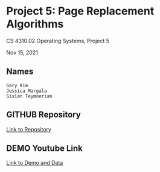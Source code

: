 # Project 5: Page Replacement Algorithms

CS 4310.02 Operating Systems, Project 5

Nov 15, 2021

## Names

```
Gary Kim
Jessica Margala
Sisian Teymoorian
```

## GITHUB Repository

[Link to Repository](https://github.com/OSGroup5/Page-Replacement-Algorithms)

## DEMO Youtube Link

[Link to Demo and Data](https://youtu.be/87UHV4TDWc4)
